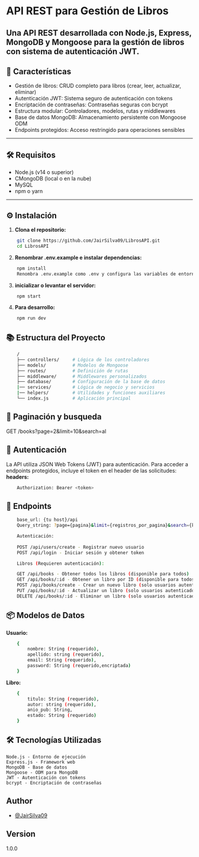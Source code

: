 # API REST para Gestión de Libros
Una API REST desarrollada con Node.js, Express, MongoDB y Mongoose para la gestión de libros con sistema de autenticación JWT.
---

## 🚀 Características
- Gestión de libros: CRUD completo para libros (crear, leer, actualizar, eliminar)
- Autenticación JWT: Sistema seguro de autenticación con tokens
- Encriptación de contraseñas: Contraseñas seguras con bcrypt
- Estructura modular: Controladores, modelos, rutas y middlewares
- Base de datos MongoDB: Almacenamiento persistente con Mongoose ODM
- Endpoints protegidos: Acceso restringido para operaciones sensibles
---

## 🛠 Requisitos

- Node.js (v14 o superior)
- CMongoDB (local o en la nube)
- MySQL
- npm o yarn
---

## ⚙ Instalación

1. **Clona el repositorio:**

```bash
    git clone https://github.com/JairSilva09/LibrosAPI.git
    cd LibrosAPI
```

2. **Renombrar .env.example e instalar dependencias:**
```bash    
    npm install
    Renombra .env.example como .env y configura las variables de entorno:
```
3. **inicializar o levantar el servidor:**
```bash
    npm start
```

4. **Para desarrollo:**
```bash
    npm run dev
```

## 📚 Estructura del Proyecto
```bash
    /
    ├── controllers/     # Lógica de los controladores
    ├── models/          # Modelos de Mongoose
    ├── routes/          # Definición de rutas
    ├── middleware/      # Middlewares personalizados
    ├── database/        # Configuración de la base de datos
    |── services/        # Lógica de negocio y servicios
    |── helpers/         # Utilidades y funciones auxiliares
    └── index.js         # Aplicación principal
```

## 🔁 Paginación y busqueda
GET /books?page=2&limit=10&search=al

## 🔐 Autenticación
La API utiliza JSON Web Tokens (JWT) para autenticación. Para acceder a endpoints protegidos, incluye el token en el header de las solicitudes:
**headers:**
```bash
    Authorization: Bearer <token>
```
## 📌 Endpoints

```bash
    base_url: {tu host}/api
    Query_string: ?page={pagina}&limit={registros_por_pagina}&search={key}

    Autenticación:
    
    POST /api/users/create - Registrar nuevo usuario
    POST /api/login - Iniciar sesión y obtener token 

    Libros (Requieren autenticación):

    GET /api/books - Obtener todos los libros (disponible para todos)
    GET /api/books/:id - Obtener un libro por ID (disponible para todos)
    POST /api/books/create - Crear un nuevo libro (solo usuarios autenticados)
    PUT /api/books/:id - Actualizar un libro (solo usuarios autenticados)
    DELETE /api/books/:id - Eliminar un libro (solo usuarios autenticados)
```
## 📦 Modelos de Datos
**Usuario:**
```bash
    {
        nombre: String (requerido),
        apellido: string (requerido),
        email: String (requerido),
        password: String (requerido,encriptada)
    }
```

**Libro:**
```bash
    {
        titulo: String (requerido),
        autor: string (requerido),
        anio_pub: String,
        estado: String (requerido)
    }
```

## 🛠️ Tecnologías Utilizadas
    Node.js - Entorno de ejecución
    Express.js - Framework web
    MongoDB - Base de datos
    Mongoose - ODM para MongoDB
    JWT - Autenticación con tokens
    bcrypt - Encriptación de contraseñas

## Author

- [@JairSilva09](https://www.github.com/JairSilva09)

## Version
1.0.0


